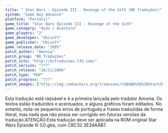 ```yaml
---
title: " Star Wars - Episode III - Revenge of the Sith (BR Traduções)"
system: "Game Boy Advance"
platform: "Portátil"
game_title: "Star Wars Episode III - Revenge of the Sith"
game_category: "Ação / Aventura"
game_players: "2"
game_developer: "Ubisoft"
game_publisher: "Ubisoft"
game_release_date: "2005"
patch_author: "Amonia"
patch_group: "BR Traduções"
patch_site: "http://brtraducoes.t35.com/"
patch_version: "???"
patch_release: "28/11/2008"
patch_type: "RUP"
patch_progress: "???"
patch_images: ["http://img.romhackers.org/traducoes/%5BGBA%5D%20Star%20Wars%20Episode%20III%20-%20BR%20Tradu%C3%A7%C3%B5es%20-%201.png","http://img.romhackers.org/traducoes/%5BGBA%5D%20Star%20Wars%20Episode%20III%20-%20BR%20Tradu%C3%A7%C3%B5es%20-%202.png","http://img.romhackers.org/traducoes/%5BGBA%5D%20Star%20Wars%20Episode%20III%20-%20BR%20Tradu%C3%A7%C3%B5es%20-%203.png"]
---
```

Esta tradução está razoável e é a primeira lançada pelo tradutor Amonia. Os textos estão traduzidos e acentuados, e alguns gráficos foram editados. No entanto, nota-se pequenos erros de português e frases traduzidas de forma literal, mas nada que não possa ser corrigido em futuras versões da tradução.ATENÇÃO:Esta tradução deve ser aplicada na ROM original Star Wars Episode III (U).gba, com CRC32 3E34AAB7.